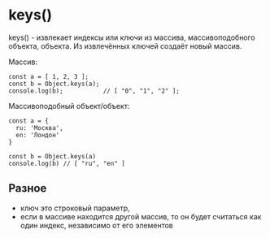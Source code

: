 # keys()
keys() - извлекает индексы или ключи из массива, массивоподобного объекта, объекта. Из извлечённых ключей создаёт новый массив.

Массив:

    const a = [ 1, 2, 3 ];
    const b = Object.keys(a);
    console.log(b);           // [ "0", "1", "2" ];

Массивоподобный объект/объект:

    const a = {
      ru: 'Москва',
      en: 'Лондон'
    }

    const b = Object.keys(a)
    console.log(b) // [ "ru", "en" ]

## Разное
- ключ это строковый параметр,
- если в массиве находится другой массив, то он будет считаться как один индекс, независимо от его элементов
